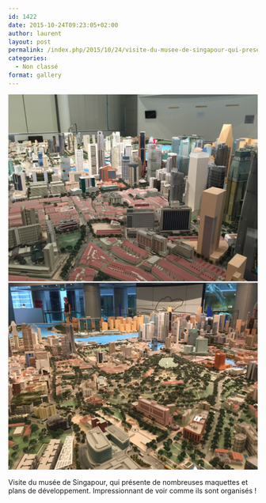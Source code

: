 ```yaml
---
id: 1422
date: 2015-10-24T09:23:05+02:00
author: laurent
layout: post
permalink: /index.php/2015/10/24/visite-du-musee-de-singapour-qui-presente-de/
categories:
  - Non classé
format: gallery
---
```

<img src="/images/2015/10/tumblr_nwpwqi2bnC1uuvt0bo1_1280.jpg" />
<img src="/images/2015/10/tumblr_nwpwqi2bnC1uuvt0bo2_1280.jpg" />

Visite du musée de Singapour, qui présente de nombreuses maquettes et plans de développement. Impressionnant de voir comme ils sont organisés !
